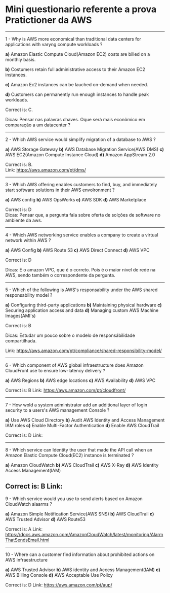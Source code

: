 # Mini questionario referente a prova Pratictioner da AWS
---
1 - Why is AWS more economical than traditional data centers for applications with varyng compute workloads ? <br/>

**a)** Amazon Elastic Compute Cloud(Amazon EC2) costs are billed on a monthly basis. <br/>

**b)** Costumers retain full administrative access to their Amazon EC2 instances. <br/>

**c)** Amazon Ec2 instances can be lauched on-demand when needed. <br/>

**d)** Customers can permanently run enough instances to handle peak workleads. <br/>

Correct is: C.

Dicas: Pensar nas palavras chaves. Oque será mais econômico em comparação a um datacenter ? 


---

2 - Which AWS service would simplify migration of a database to AWS ?

**a)**  AWS Storage Gateway
**b)**  AWS Database Migration Service(AWS DMS)
**c)**  AWS EC2(Amazon Compute Instance Cloud) 
**d)**  Amazon AppStream 2.0

Correct is: B. <br/>
Link: https://aws.amazon.com/pt/dms/

---

3 - Which AWS offering enables customers to find, buy, and immediately start software solutions in their AWS envolronment ?

**a)** AWS config
**b)** AWS OpsWorks
**c)** AWS SDK
**d)** AWS Marketplace

Correct is: D <br/>
Dicas: Pensar que, a pergunta fala sobre oferta de solções de software no ambiente da aws.<br/>

---

4 - Which AWS networking service enables a company to create a virtual network within AWS ?

**a)** AWS Config
**b)** AWS Route 53
**c)** AWS Direct Connect
**d)** AWS VPC

Correct is: D

Dicas: É o amazon VPC, que é o correto. Pois é o maior nivel de rede na AWS, sendo também o correspondente da pergunta.

---
5 - Which of the following is AWS's responsability under the AWS shared responsability model ?

**a)** Configuring third-party applications
**b)** Maintaining physical hardware
**c)** Securing application access and data
**d)** Managing custom AWS Machine Images(AMI's)

Correct is:  B

Dicas:  Estudar um pouco sobre o modelo de responsábilidade compartilhada.

Link: 
https://aws.amazon.com/pt/compliance/shared-responsibility-model/

---

6 - Which component of AWS global infraestructure does Amazon CloudFront use to ensure low-latency delivery ?

**a)** AWS Regions
**b)** AWS edge locations
**c)** AWS Availability
**d)** AWS VPC

Correct is:   B
Link: https://aws.amazon.com/pt/cloudfront/

---

7 - How wold a system administrator add an additional layer of login security to a users's AWS management Console ?

**a)** Use AWS Cloud Directory
**b)** Audit AWS Identity and Access Management IAM roles
**c)** Enable Multi-Factor Authentication
**d)** Enable AWS CloudTrail

Correct is: D
Link: 

---

8 - Which service can Identity the user that made the API call when an Amazon Elastic Compute Cloud(EC2) instance is terminated ?


**a)** Amazon CloudWatch
**b)** AWS CloudTrail
**c)** AWS X-Ray
**d)** AWS Identity Access Management(IAM)

Correct is: B
Link: 
---

9 - Which service would you use to send alerts based on Amazon CloudWatch alaarms ?

**a)** Amazon Simple Notification Service(AWS SNS)
**b)** AWS CloudTrail
**c)** AWS Trusted Advisor
**d)** AWS Route53

Correct is: A
Link: https://docs.aws.amazon.com/AmazonCloudWatch/latest/monitoring/AlarmThatSendsEmail.html

---
10 - Where can a customer find information about prohibited actions on AWS infraestructure 

**a)** AWS Trusted Advisor
**b)** AWS identity and Access Management(IAM)
**c)** AWS Billing Console
**d)** AWS Acceptable Use Policy

Correct is:  D
Link: https://aws.amazon.com/pt/aup/